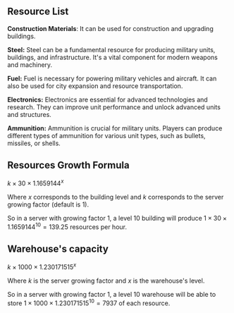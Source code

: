 ## Resource List

**Construction Materials**: It can be used for construction and upgrading buildings.

**Steel:** Steel can be a fundamental resource for producing military units, buildings, and infrastructure. It's a vital component for modern weapons and machinery.

**Fuel:** Fuel is necessary for powering military vehicles and aircraft. It can also be used for city expansion and resource transportation.

**Electronics:** Electronics are essential for advanced technologies and research. They can improve unit performance and unlock advanced units and structures.

**Ammunition:** Ammunition is crucial for military units. Players can produce different types of ammunition for various unit types, such as bullets, missiles, or shells.

## Resources Growth Formula

$k \times 30 \times 1.1659144^{x}$

Where $x$ corresponds to the building level and $k$ corresponds to the server growing factor (default is 1).

So in a server with growing factor 1, a level 10 building will produce $1 \times 30 \times 1.1659144^{10} = 139.25$ resources per hour.

## Warehouse's capacity

$k \times 1000 \times 1.230171515^{x}$

Where $k$ is the server growing factor and $x$ is the warehouse's level.

So in a server with growing factor 1, a level 10 warehouse will be able to store $1 \times 1000 \times 1.230171515^{10} = 7937$ of each resource.
